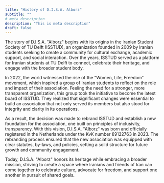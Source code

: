 ```yaml
---
title: "History of D.I.S.A. Alborz"
subtitle: ""
# meta description
description: "This is meta description"
draft: false
---
```



The story of D.I.S.A. "Alborz" begins with its origins in the Iranian Student Society of TU Delft (ISSTUD), an organization founded in 2009 by Iranian students seeking to create a community for cultural exchange, academic support, and social interaction. Over the years, ISSTUD served as a platform for Iranian students at TU Delft to connect, celebrate their heritage, and engage with the broader student body.

In 2022, the world witnessed the rise of the "Women, Life, Freedom" movement, which inspired a group of Iranian students to reflect on the role and impact of their association. Feeling the need for a stronger, more transparent organization, this group took the initiative to become the latest board of ISSTUD. They realized that significant changes were essential to build an association that not only served its members but also stood for integrity and clarity in its operations.

As a result, the decision was made to rebrand ISSTUD and establish a new foundation for the association, one built on principles of inclusivity, transparency. With this vision, D.I.S.A. "Alborz" was born and officially registered in the Netherlands under the KvK number 89122763 in 2023. The rebranding process ensured that the new association was equipped with clear statutes, by-laws, and policies, setting a solid structure for future growth and community engagement.

Today, D.I.S.A. "Alborz" honors its heritage while embracing a broader mission, striving to create a space where Iranians and friends of Iran can come together to celebrate culture, advocate for freedom, and support one another in pursuit of shared goals.